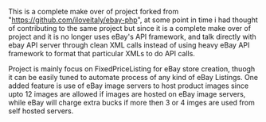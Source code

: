 This is a complete make over of project forked from "https://github.com/iloveitaly/ebay-php", 
at some point in time i had thought of contributing to the same project but since it is a complete 
make over of project and it is no longer uses eBay's API framework, and talk directly with ebay API 
server through clean XML calls instead of using heavy eBay API framework to format that particular 
XMLs to do API calls.

Project is mainly focus on FixedPriceListing for eBay store creation, thuogh it can be easily tuned 
to automate process of any kind of eBay Listings. One added feature is use of eBay image servers 
to host product images since upto 12 images are allowed if images are hosted on eBay image servers, 
while eBay will charge extra bucks if more then 3 or 4 imges are used from self hosted servers. 
